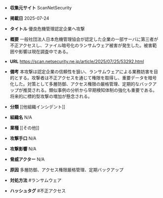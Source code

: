 - **収集元サイト**
ScanNetSecurity

- **掲載日**
2025-07-24

- **タイトル**
優良危機管理認定企業へ攻撃

- **概要**
一般社団法人日本危機管理協会が認定した企業の一部サーバに第三者が不正アクセスし、ファイル暗号化のランサムウェア被害が発生した。被害範囲や影響は現在調査中である。

- **URL**
https://scan.netsecurity.ne.jp/article/2025/07/25/53292.html

- **備考**
本攻撃は認定企業の信頼性を狙い、ランサムウェアによる業務妨害を目的とする。攻撃者は不正アクセスを通じて権限を取得し、重要データを暗号化した。対策として多層防御、アクセス権限の厳格管理、定期的なバックアップが推奨される。類似事例の分析から早期検知体制の強化も重要である。将来的に標的型攻撃の増加が懸念される。

- **分類**
[[他組織インシデント]]

- **組織名**
N/A

- **業種**
[[その他]]

- **攻撃手口**
N/A

- **攻撃影響**
N/A

- **脅威アクター**
N/A

- **原因**
多層防御、アクセス権限厳格管理、定期バックアップ

- **対処方法**
#ランサムウェア

- **ハッシュタグ**
#不正アクセス
